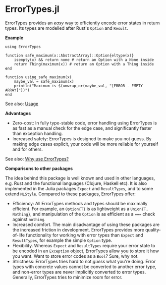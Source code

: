 # ErrorTypes.jl

ErrorTypes provides an _easy_ way to efficiently encode error states in return types. Its types are modelled after Rust's `Option` and `Result`.

__Example__

```
using ErrorTypes

function safe_maximum(x::AbstractArray)::Option{eltype(x)}
    isempty(x) && return none # return an Option with a None inside
    return Thing(maximum(x)) # return an Option with a Thing inside
end

function using_safe_maximum(x)
    maybe_val = safe_maximum(x)
    println("Maximum is $(unwrap_or(maybe_val, "[ERROR - EMPTY ARRAY]"))")
end
```

See also: [Usage](@ref)

__Advantages__

* Zero-cost: In fully type-stable code, error handling using ErrorTypes is as fast as a manual check for the edge case, and significantly faster than exception handling.
* Increased safety: ErrorTypes is designed to make you not guess. By making edge cases explicit, your code will be more reliable for yourself and for others.

See also: [Why use ErrorTypes?](@ref)

__Comparisons to other packages__

The idea behind this package is well known and used in other languages, e.g. Rust and the functional languages (Clojure, Haskell etc). It is also implemented in the Julia packages `Expect` and `ResultTypes`, and to some extend `MLStyle`. Compared to these packages, ErrorTypes offer:

* Efficiency: All ErrorTypes methods and types should be maximally efficient. For example, an `Option{T}` is as lightweight as a `Union{T, Nothing}`, and manipulation of the `Option` is as efficient as a `===` check against `nothing`.
* Increased comfort. The main disadvantage of using these packages are the increased friction in development. ErrorTypes provides more quality-of-life functionality for working with error types than `Expect` and `ResultTypes`, for example the simple `Option` type.
* Flexibility. Whereas `Expect` and `ResultTypes` require your error state to be encoded in an `Exception` object, ErrorTypes allow you to store it how you want. Want to store error codes as a `Bool`? Sure, why not.
* Strictness: ErrorTypes tries hard to not _guess_ what you're doing. Error types with concrete values cannot be converted to another error type, and non-error types are never implicitly converted to error types. Generally, ErrorTypes tries to minimize room for error.

